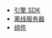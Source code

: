 
* [引擎 SDK](xengine/xengine.md)
* [离线服务器](offlinePackage/README.md)
* [组件](modules/README.md)

<ul class="nav-href">
</ul>

<div class="github">
	<a href="//github.com/zk4/x-engine-docs/docs" target="_blank">
	</a>
</div>
